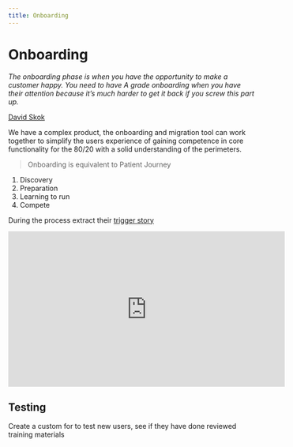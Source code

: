 ```yaml
---
title: Onboarding
---
```


# Onboarding

_The onboarding phase is when you have the opportunity to make a customer happy. You need to have A grade onboarding when you have their attention because it’s much harder to get it back if you screw this part up._

[David Skok](https://drt.fm/david-skok)

We have a complex product, the onboarding and migration tool can work together to simplify the users experience of gaining competence in core functionality for the 80/20 with a solid understanding of the perimeters.

> Onboarding is equivalent to Patient Journey

1. Discovery
2. Preparation
3. Learning to run
4. Compete

During the process extract their [trigger story](./trigger-story.md)

<iframe width="560" height="315" src="https://www.youtube.com/watch?v=blTNLVuRU6k" frameborder="0" allow="autoplay; encrypted-media" allowfullscreen></iframe>

## Testing

Create a custom for to test new users, see if they have done reviewed training materials
